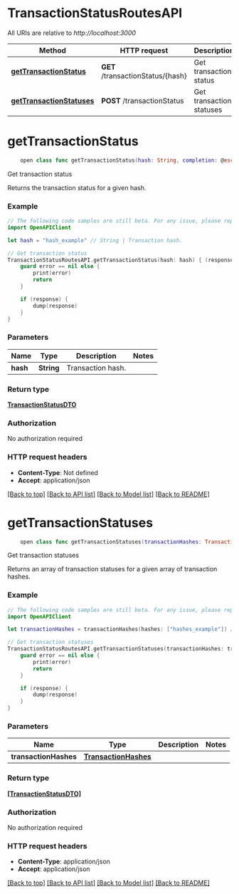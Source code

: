 # TransactionStatusRoutesAPI

All URIs are relative to *http://localhost:3000*

Method | HTTP request | Description
------------- | ------------- | -------------
[**getTransactionStatus**](TransactionStatusRoutesAPI.md#gettransactionstatus) | **GET** /transactionStatus/{hash} | Get transaction status
[**getTransactionStatuses**](TransactionStatusRoutesAPI.md#gettransactionstatuses) | **POST** /transactionStatus | Get transaction statuses


# **getTransactionStatus**
```swift
    open class func getTransactionStatus(hash: String, completion: @escaping (_ data: TransactionStatusDTO?, _ error: Error?) -> Void)
```

Get transaction status

Returns the transaction status for a given hash.

### Example
```swift
// The following code samples are still beta. For any issue, please report via http://github.com/OpenAPITools/openapi-generator/issues/new
import OpenAPIClient

let hash = "hash_example" // String | Transaction hash.

// Get transaction status
TransactionStatusRoutesAPI.getTransactionStatus(hash: hash) { (response, error) in
    guard error == nil else {
        print(error)
        return
    }

    if (response) {
        dump(response)
    }
}
```

### Parameters

Name | Type | Description  | Notes
------------- | ------------- | ------------- | -------------
 **hash** | **String** | Transaction hash. | 

### Return type

[**TransactionStatusDTO**](TransactionStatusDTO.md)

### Authorization

No authorization required

### HTTP request headers

 - **Content-Type**: Not defined
 - **Accept**: application/json

[[Back to top]](#) [[Back to API list]](../README.md#documentation-for-api-endpoints) [[Back to Model list]](../README.md#documentation-for-models) [[Back to README]](../README.md)

# **getTransactionStatuses**
```swift
    open class func getTransactionStatuses(transactionHashes: TransactionHashes, completion: @escaping (_ data: [TransactionStatusDTO]?, _ error: Error?) -> Void)
```

Get transaction statuses

Returns an array of transaction statuses for a given array of transaction hashes.

### Example
```swift
// The following code samples are still beta. For any issue, please report via http://github.com/OpenAPITools/openapi-generator/issues/new
import OpenAPIClient

let transactionHashes = transactionHashes(hashes: ["hashes_example"]) // TransactionHashes | 

// Get transaction statuses
TransactionStatusRoutesAPI.getTransactionStatuses(transactionHashes: transactionHashes) { (response, error) in
    guard error == nil else {
        print(error)
        return
    }

    if (response) {
        dump(response)
    }
}
```

### Parameters

Name | Type | Description  | Notes
------------- | ------------- | ------------- | -------------
 **transactionHashes** | [**TransactionHashes**](TransactionHashes.md) |  | 

### Return type

[**[TransactionStatusDTO]**](TransactionStatusDTO.md)

### Authorization

No authorization required

### HTTP request headers

 - **Content-Type**: application/json
 - **Accept**: application/json

[[Back to top]](#) [[Back to API list]](../README.md#documentation-for-api-endpoints) [[Back to Model list]](../README.md#documentation-for-models) [[Back to README]](../README.md)


